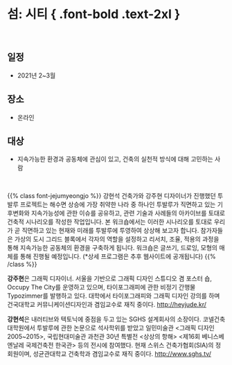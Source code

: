 # 섬: 시티 { .font-bold .text-2xl }

<br/>

## **일정**
 - 2021년 2~3월

## **장소**
 - 온라인

## **대상**
 - 지속가능한 환경과 공동체에 관심이 있고, 건축의 실천적 방식에 대해 고민하는 사람

<br/>

{{% class font-jejumyeongjo %}}
강현석 건축가와 강주현 디자이너가 진행했던 투발루 프로젝트는 해수면 상승에 가장 취약한 나라 중 하나인 투발루가 직면하고 있는 기후변화와 지속가능성에 관한 이슈를 공유하고, 관련 기술과 사례들의 아카이브를 토대로 건축적 시나리오를 작성한 작업입니다. 본 워크숍에서는 이러한 시나리오를 토대로 우리가 곧 직면하고 있는 현재와 미래를 투발루에 투영하여 상상해 보고자 합니다. 참가자들은 가상의 도시 그리드 블록에서 각자의 역할을 설정하고 리서치, 조율, 적용의 과정을 통해 지속가능한 공동체의 환경을 구축하게 됩니다. 워크숍은 글쓰기, 드로잉, 모형의 매체를 통해 진행될 예정입니다.
(*상세 프로그램은 추후 웹사이트에 공개됩니다)
{{% /class %}}

**강주현**은 그래픽 디자이너. 서울을 기반으로 그래픽 디자인 스튜디오 겸 포스터 숍, Occupy The City를 운영하고 있으며, 타이포그래피에 관한 비정기 간행물 Typozimmer를 발행하고 있다. 대학에서 타이포그래피와 그래픽 디자인 강의를 하며 건국대학교 커뮤니케이션디자인과 겸임교수로 재직 중이다. http://heyjude.kr/


**강현석**은 내러티브와 텍토닉에 중점을 두고 있는 SGHS 설계회사의 소장이다. 코넬건축대학원에서 투발루에 관한 논문으로 석사학위를 받았고 일민미술관 <그래픽 디자인 2005~2015>, 국립현대미술관 과천관 30년 특별전 <상상의 항해> <제16회 베니스베엔날레 국제건축전 한국관> 등의 전시에 참여했다. 현재 스위스 건축가협회(SIA)의 정회원이며, 성균관대학교 건축학과 겸임교수로 재직 중이다. http://www.sghs.tv/
